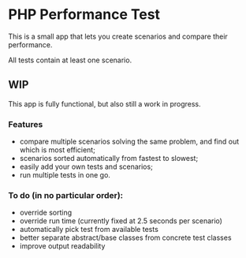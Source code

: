 # PHP Performance Test

This is a small app that lets you create scenarios and compare their performance.

All tests contain at least one scenario.

## WIP
This app is fully functional, but also still a work in progress.

### Features
* compare multiple scenarios solving the same problem, and find out which is most efficient;
* scenarios sorted automatically from fastest to slowest;
* easily add your own tests and scenarios;
* run multiple tests in one go.

### To do (in no particular order):
* override sorting
* override run time (currently fixed at 2.5 seconds per scenario)
* automatically pick test from available tests
* better separate abstract/base classes from concrete test classes
* improve output readability
